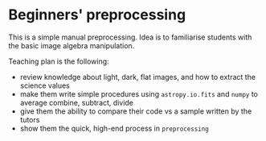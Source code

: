 # Beginners' preprocessing

This is a simple manual preprocessing. Idea is to familiarise students with the basic image algebra manipulation.

Teaching plan is the following:

- review knowledge about light, dark, flat images, and how to extract the science values
- make them write simple procedures using `astropy.io.fits` and `numpy` to average combine, subtract, divide
- give them the ability to compare their code vs a sample written by the tutors
- show them the quick, high-end process in `preprocessing`
